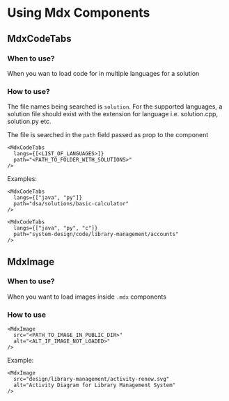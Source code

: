 # Using Mdx Components

## MdxCodeTabs

### When to use?

When you wan to load code for in multiple languages for a solution

### How to use?

The file names being searched is `solution`.
For the supported languages, a solution file should exist with the extension for language
i.e. solution.cpp, solution.py etc.

The file is searched in the `path` field passed as prop to the component

```mdx
<MdxCodeTabs
  langs={[<LIST_OF_LANGUAGES>]}
  path="<PATH_TO_FOLDER_WITH_SOLUTIONS>"
/>
```

Examples:

```mdx
<MdxCodeTabs
  langs={["java", "py"]}
  path="dsa/solutions/basic-calculator"
/>
```

```mdx
<MdxCodeTabs
  langs={["java", "py", "c"]}
  path="system-design/code/library-management/accounts"
/>
```

## MdxImage

### When to use?

When you want to load images inside `.mdx` components

### How to use

```mdx
<MdxImage 
  src="<PATH_TO_IMAGE_IN_PUBLIC_DIR>" 
  alt="<ALT_IF_IMAGE_NOT_LOADED>"
/>
```

Example:

```mdx
<MdxImage 
  src="design/library-management/activity-renew.svg" 
  alt="Activity Diagram for Library Management System"
/>
```
